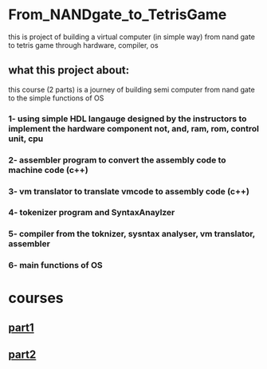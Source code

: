 # From_NANDgate_to_TetrisGame
this is project of building a virtual computer (in simple way) from nand gate to tetris game through hardware, compiler, os

## what this project about:
this course (2 parts) is a journey of building semi computer from nand gate to the simple functions of OS
### 1- using simple HDL langauge designed by the instructors to implement the hardware component not, and, ram, rom, control unit, cpu
### 2- assembler program to convert the assembly code to machine code (c++)
### 3- vm translator to translate vmcode to assembly code (c++)
### 4- tokenizer program and SyntaxAnaylzer 
### 5- compiler from the toknizer, sysntax analyser, vm translator, assembler
### 6- main functions of OS

# courses
## [part1](https://www.coursera.org/learn/build-a-computer)
## [part2](https://www.coursera.org/learn/nand2tetris2/)
